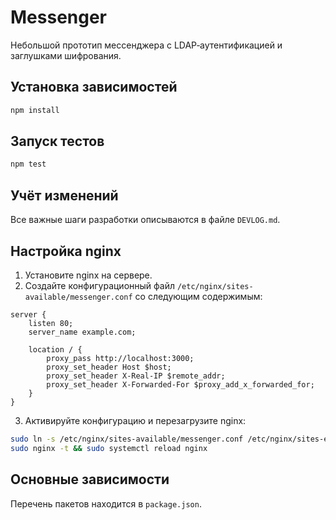 # Messenger

Небольшой прототип мессенджера с LDAP‑аутентификацией и заглушками шифрования.

## Установка зависимостей
```bash
npm install
```

## Запуск тестов
```bash
npm test
```

## Учёт изменений
Все важные шаги разработки описываются в файле `DEVLOG.md`.

## Настройка nginx
1. Установите nginx на сервере.
2. Создайте конфигурационный файл `/etc/nginx/sites-available/messenger.conf` со следующим содержимым:

```nginx
server {
    listen 80;
    server_name example.com;

    location / {
        proxy_pass http://localhost:3000;
        proxy_set_header Host $host;
        proxy_set_header X-Real-IP $remote_addr;
        proxy_set_header X-Forwarded-For $proxy_add_x_forwarded_for;
    }
}
```

3. Активируйте конфигурацию и перезагрузите nginx:
```bash
sudo ln -s /etc/nginx/sites-available/messenger.conf /etc/nginx/sites-enabled/
sudo nginx -t && sudo systemctl reload nginx
```

## Основные зависимости
Перечень пакетов находится в `package.json`.

